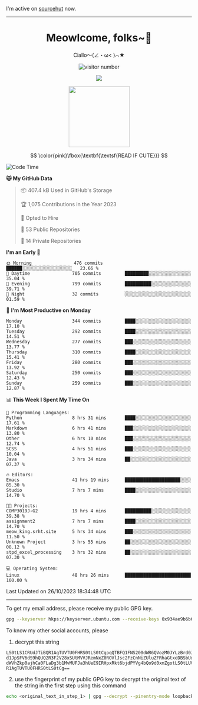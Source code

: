 I'm active on [sourcehut](https://sr.ht/~meow_king/) now. 

---

<div align="center">
  <h1>Meowlcome, folks~👋</h1>
  <p>Ciallo～(∠・ω< )⌒★</p>
</div>

<p align="center">
  <img src="https://count.getloli.com/get/@Ziqi-Yang?theme=rule34" alt="visitor number" />
</p>

<p align="center">
  <img src="https://skillicons.dev/icons?i=rust,c,py,flutter,go,java,js,bash,linux,emacs" />
</p>
<p align="center">
  <img height="165" src="https://github-readme-stats.vercel.app/api?username=Ziqi-Yang&show_icons=true&include_all_commits=true&hide_border=true" />
</p>

$$
\color{pink}\fbox{\textbf{\textsf{READ IF CUTE}}}
$$

<!--START_SECTION:waka-->
![Code Time](http://img.shields.io/badge/Code%20Time-1%2C737%20hrs%208%20mins-blue)

**🐱 My GitHub Data** 

> 📦 407.4 kB Used in GitHub's Storage 
 > 
> 🏆 1,075 Contributions in the Year 2023
 > 
> 💼 Opted to Hire
 > 
> 📜 53 Public Repositories 
 > 
> 🔑 14 Private Repositories 
 > 
**I'm an Early 🐤** 

```text
🌞 Morning                476 commits         ██████░░░░░░░░░░░░░░░░░░░   23.66 % 
🌆 Daytime                705 commits         █████████░░░░░░░░░░░░░░░░   35.04 % 
🌃 Evening                799 commits         ██████████░░░░░░░░░░░░░░░   39.71 % 
🌙 Night                  32 commits          ░░░░░░░░░░░░░░░░░░░░░░░░░   01.59 % 
```
📅 **I'm Most Productive on Monday** 

```text
Monday                   344 commits         ████░░░░░░░░░░░░░░░░░░░░░   17.10 % 
Tuesday                  292 commits         ████░░░░░░░░░░░░░░░░░░░░░   14.51 % 
Wednesday                277 commits         ███░░░░░░░░░░░░░░░░░░░░░░   13.77 % 
Thursday                 310 commits         ████░░░░░░░░░░░░░░░░░░░░░   15.41 % 
Friday                   280 commits         ███░░░░░░░░░░░░░░░░░░░░░░   13.92 % 
Saturday                 250 commits         ███░░░░░░░░░░░░░░░░░░░░░░   12.43 % 
Sunday                   259 commits         ███░░░░░░░░░░░░░░░░░░░░░░   12.87 % 
```


📊 **This Week I Spent My Time On** 

```text
💬 Programming Languages: 
Python                   8 hrs 31 mins       ████░░░░░░░░░░░░░░░░░░░░░   17.61 % 
Markdown                 6 hrs 41 mins       ███░░░░░░░░░░░░░░░░░░░░░░   13.80 % 
Other                    6 hrs 10 mins       ███░░░░░░░░░░░░░░░░░░░░░░   12.74 % 
SCSS                     4 hrs 51 mins       ███░░░░░░░░░░░░░░░░░░░░░░   10.04 % 
Java                     3 hrs 34 mins       ██░░░░░░░░░░░░░░░░░░░░░░░   07.37 % 

🔥 Editors: 
Emacs                    41 hrs 19 mins      █████████████████████░░░░   85.30 % 
Studio                   7 hrs 7 mins        ████░░░░░░░░░░░░░░░░░░░░░   14.70 % 

🐱‍💻 Projects: 
COMP3019J-G2             19 hrs 4 mins       ██████████░░░░░░░░░░░░░░░   39.38 % 
assignment2              7 hrs 7 mins        ████░░░░░░░░░░░░░░░░░░░░░   14.70 % 
meow_king.srht.site      5 hrs 34 mins       ███░░░░░░░░░░░░░░░░░░░░░░   11.50 % 
Unknown Project          3 hrs 55 mins       ██░░░░░░░░░░░░░░░░░░░░░░░   08.12 % 
stpd_excel_processing    3 hrs 32 mins       ██░░░░░░░░░░░░░░░░░░░░░░░   07.30 % 

💻 Operating System: 
Linux                    48 hrs 26 mins      █████████████████████████   100.00 % 
```


 Last Updated on 26/10/2023 18:34:48 UTC
<!--END_SECTION:waka-->

-----

To get my email address, please receive my public GPG key.
```bash
gpg --keyserver hkps://keyserver.ubuntu.com --receive-keys 0x934ae9b6b6e9ff34
```
To know my other social accounts, please
1) decrypt this string
```
LS0tLS1CRUdJTiBQR1AgTUVTU0FHRS0tLS0tCgpqQTBFQ1FNS200dWR6QVozM0JYLzBrd0JNU0Ru
d1JpSFV6dS9hQUQ2R3F2V28xSUtMVVJRemNxZ0ROVlJsc2FzCnNiZUluZFRhaGtxeDBSbUxEajVq
dWVhZkp0ajhCa0FLaDg3b1MvMUFJa3hUeE9IRHpxRkt6bjdPYVg4bQo9d0xmZgotLS0tLUVORCBQ
R1AgTUVTU0FHRS0tLS0tCg==
```
2) use the fingerprint of my public GPG key to decrypt the original text of the string in the first step using this command
```bash
echo <original_text_in_step_1> | gpg --decrypt --pinentry-mode loopback --armor
```


